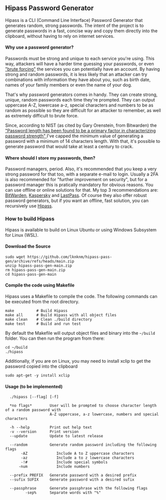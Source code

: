 ## Hipass Password Generator

Hipass is a CLI (Command Line Interface) Password Generator that generates random, strong passwords. 
The intent of the project is to generate passwords in a fast, concise way and copy them directly into the clipboard, without having 
to rely on internet services.

#### Why use a password generator?
Passwords must be strong and unique to each service you're using. This way, attackers will have a harder time guessing your passwords, or even 
<a href="https://www.fortinet.com/resources/cyberglossary/brute-force-attack">"brute forcing"</a> 
the services you can potentially have an account. By having strong and random passwords, it is less likely that an attacker can try combinations with information
they have about you, such as birth date, names of your family members or even the name of your dog. 

That's why password generators comes in handy. They can create strong, unique, random passwords each time they're prompted. 
They can output uppercase A-Z, lowercase a-z, special characters and numbers to be as random as possible so they are difficult for an attacker to remember,
as well as extremely difficult to brute force.

Since, according to NIST (as cited by Gary Orenstein, from Bitwarden) the 
<a href="https://bitwarden.com/blog/how-long-should-my-password-be/">
"Password length has been found to be a primary factor in characterizing password strength"
</a>
I've capped the minimum value of generating a password with a minimum of 14 characters length. 
With that, it's possible to generate password that would take at least a century to crack. 

#### Where should I store my passwords, then?
Password managers, period. Also, it's recommended that you keep a very strong password for that too, with a separate e-mail to login.
Usually a 2FA is also recommended for "further improvement on security", but for a password manager this is pratically mandatory for obvious reasons. 
You can use offline or online solutions for that. My top 3 recommendations are: 
<a href="https://bitwarden.com/">BitWarden</a>, <a href="https://usa.kaspersky.com/about/company">Kaspersky</a> and <a href="https://www.lastpass.com/pt">LastPass</a>. 
Of course they also offer robust password generators, but if you want an offline, fast solution, you can recursively use 
<a href="https://github.com/lknknm/hipass-pass-gen">Hipass</a>.

### How to build Hipass
Hipass is available to build on Linux Ubuntu or using Windows Subsystem for Linux (WSL).
#### Download the Source
```
sudo wget https://github.com/lknknm/hipass-pass-gen/archive/refs/heads/main.zip
unzip hipass-pass-gen-main.zip
rm hipass-pass-gen-main.zip
cd hipass-pass-gen-main
```
#### Compile the code using Makefile
Hipass uses a Makefile to compile the code. The following commands can be executed from the root directory.
```
make          # Build Hipass
make all      # Build Hipass with all object files
make clean    # Clean ./build directory
make test     # Build and run test
```
By default the Makefile will output object files and binary into the `~/build` folder. You can then run the program from there:
```
cd ~/build
./hipass
```
Additionally, if you are on Linux, you may need to install xclip to get the password copied into the clipboard
```
sudo apt-get -y install xclip
```

#### Usage (to be implemented)
```
  ./hipass [--flag] [-f]
```

```
  *no flags*        User will be prompted to choose character length of a random password with 
                    A-Z uppercase, a-z lowercase, numbers and special characters
  
  -h --help         Print out help text
  -v --version      Print version
  --update          Update to latest release
  
  --random          Generate random password including the following flags
       -AZ             Include A to Z uppercase characters
       -az             Include a to z lowercase characters
       -!#             Include special symbols
      -num             Include numbers
       
  --prefix PREFIX   Generate password with a desired prefix
  --sufix SUFIX     Generate password with a desired sufix
       
  --passphrase      Generate passphrase with the following flags
         -sep%      Separate words with "%"
```